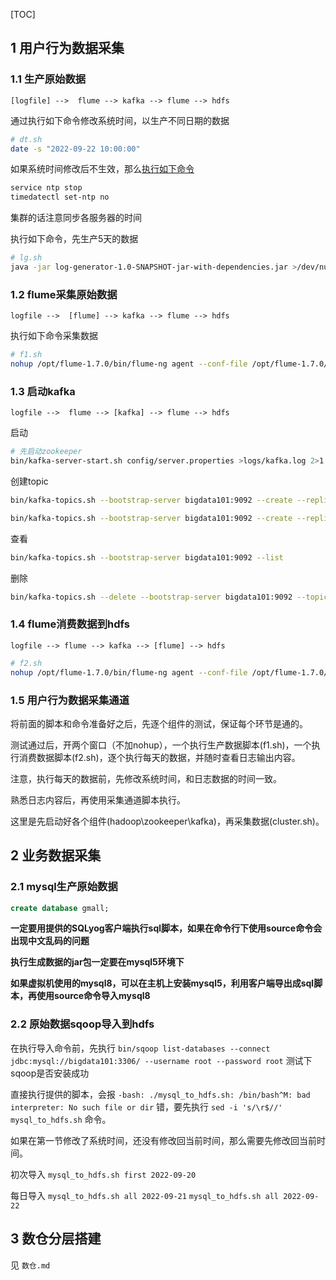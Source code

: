 
[TOC]

## 1 用户行为数据采集

### 1.1 生产原始数据

```
[logfile] -->  flume --> kafka --> flume --> hdfs
```

通过执行如下命令修改系统时间，以生产不同日期的数据

```sh
# dt.sh
date -s "2022-09-22 10:00:00"
```

如果系统时间修改后不生效，那么[执行如下命令](https://blog.csdn.net/StanleyWm_/article/details/101704707)

```sh
service ntp stop
timedatectl set-ntp no
```

集群的话注意同步各服务器的时间

执行如下命令，先生产5天的数据

```sh
# lg.sh
java -jar log-generator-1.0-SNAPSHOT-jar-with-dependencies.jar >/dev/null
```

### 1.2 flume采集原始数据

```
logfile -->  [flume] --> kafka --> flume --> hdfs
```

执行如下命令采集数据

```sh
# f1.sh
nohup /opt/flume-1.7.0/bin/flume-ng agent --conf-file /opt/flume-1.7.0/conf/file-flume-kafka.conf --name a1 -Dflume.root.logger=INFO,LOGFILE >/opt/flume-1.7.0/test1 2>&1 &
```

### 1.3 启动kafka

```
logfile -->  flume --> [kafka] --> flume --> hdfs
```

启动

```sh
# 先启动zookeeper
bin/kafka-server-start.sh config/server.properties >logs/kafka.log 2>1 &
```

创建topic

```sh
bin/kafka-topics.sh --bootstrap-server bigdata101:9092 --create --replication-factor 1 --partitions 1 --topic topic_start

bin/kafka-topics.sh --bootstrap-server bigdata101:9092 --create --replication-factor 1 --partitions 1 --topic topic_event
```

查看

```sh
bin/kafka-topics.sh --bootstrap-server bigdata101:9092 --list
```

删除

```sh
bin/kafka-topics.sh --delete --bootstrap-server bigdata101:9092 --topic topic_start
```

### 1.4 flume消费数据到hdfs


```
logfile --> flume --> kafka --> [flume] --> hdfs
```

```sh
# f2.sh
nohup /opt/flume-1.7.0/bin/flume-ng agent --conf-file /opt/flume-1.7.0/conf/kafka-flume-hdfs.conf --name a2 -Dflume.root.logger=INFO,LOGFILE >/opt/flume-1.7.0/test1 2>&1 &
```

### 1.5 用户行为数据采集通道

将前面的脚本和命令准备好之后，先逐个组件的测试，保证每个环节是通的。

测试通过后，开两个窗口（不加nohup），一个执行生产数据脚本(f1.sh)，一个执行消费数据脚本(f2.sh)，逐个执行每天的数据，并随时查看日志输出内容。

注意，执行每天的数据前，先修改系统时间，和日志数据的时间一致。

熟悉日志内容后，再使用采集通道脚本执行。

这里是先启动好各个组件(hadoop\zookeeper\kafka)，再采集数据(cluster.sh)。

## 2 业务数据采集

### 2.1 mysql生产原始数据

```sql
create database gmall;	
```


**一定要用提供的SQLyog客户端执行sql脚本，如果在命令行下使用source命令会出现中文乱码的问题**

**执行生成数据的jar包一定要在mysql5环境下**

**如果虚拟机使用的mysql8，可以在主机上安装mysql5，利用客户端导出成sql脚本，再使用source命令导入mysql8**

### 2.2 原始数据sqoop导入到hdfs

在执行导入命令前，先执行 `bin/sqoop list-databases --connect jdbc:mysql://bigdata101:3306/ --username root --password root` 测试下sqoop是否安装成功

直接执行提供的脚本，会报 `-bash: ./mysql_to_hdfs.sh: /bin/bash^M: bad interpreter: No such file or dir` 错，要先执行 `sed -i 's/\r$//' mysql_to_hdfs.sh` 命令。


如果在第一节修改了系统时间，还没有修改回当前时间，那么需要先修改回当前时间。

初次导入 `mysql_to_hdfs.sh first 2022-09-20`

每日导入 `mysql_to_hdfs.sh all 2022-09-21` `mysql_to_hdfs.sh all 2022-09-22`

## 3 数仓分层搭建

见 `数仓.md`